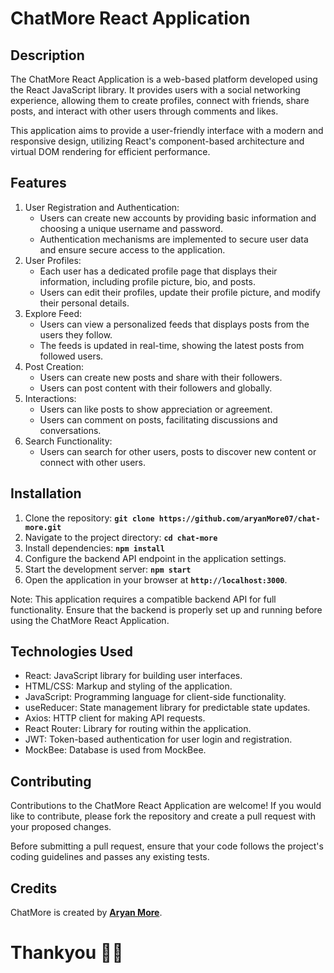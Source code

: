 # **ChatMore React Application**

## **Description**

The ChatMore React Application is a web-based platform developed using the React JavaScript library. It provides users with a social networking experience, allowing them to create profiles, connect with friends, share posts, and interact with other users through comments and likes.

This application aims to provide a user-friendly interface with a modern and responsive design, utilizing React's component-based architecture and virtual DOM rendering for efficient performance.

## **Features**

1. User Registration and Authentication:
    - Users can create new accounts by providing basic information and choosing a unique username and password.
    - Authentication mechanisms are implemented to secure user data and ensure secure access to the application.
2. User Profiles:
    - Each user has a dedicated profile page that displays their information, including profile picture, bio, and posts.
    - Users can edit their profiles, update their profile picture, and modify their personal details.
3. Explore Feed:
    - Users can view a personalized feeds that displays posts from the users they follow.
    - The feeds is updated in real-time, showing the latest posts from followed users.
4. Post Creation:
    - Users can create new posts and share with their followers.
    - Users can post content with their followers and globally.
5. Interactions:
    - Users can like posts to show appreciation or agreement.
    - Users can comment on posts, facilitating discussions and conversations.
6. Search Functionality:
    - Users can search for other users, posts to discover new content or connect with other users.

## **Installation**

1. Clone the repository: **`git clone https://github.com/aryanMore07/chat-more.git`**
2. Navigate to the project directory: **`cd chat-more`**
3. Install dependencies: **`npm install`**
4. Configure the backend API endpoint in the application settings.
5. Start the development server: **`npm start`**
6. Open the application in your browser at **`http://localhost:3000`**.

Note: This application requires a compatible backend API for full functionality. Ensure that the backend is properly set up and running before using the ChatMore React Application.

## **Technologies Used**

- React: JavaScript library for building user interfaces.
- HTML/CSS: Markup and styling of the application.
- JavaScript: Programming language for client-side functionality.
- useReducer: State management library for predictable state updates.
- Axios: HTTP client for making API requests.
- React Router: Library for routing within the application.
- JWT: Token-based authentication for user login and registration.
- MockBee: Database is used from MockBee.

## **Contributing**

Contributions to the ChatMore React Application are welcome! If you would like to contribute, please fork the repository and create a pull request with your proposed changes.

Before submitting a pull request, ensure that your code follows the project's coding guidelines and passes any existing tests.

## Credits

ChatMore is created by **[Aryan More](https://www.linkedin.com/in/aryan-more-417497216/)**.

# Thankyou 🙏🏻